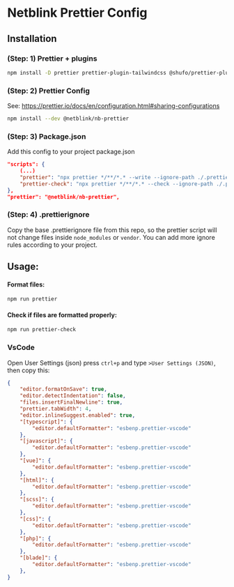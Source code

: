 # Netblink Prettier Config

## Installation

### (Step: 1) Prettier + plugins
```bash
npm install -D prettier prettier-plugin-tailwindcss @shufo/prettier-plugin-blade @prettier/plugin-php
```

### (Step: 2) Prettier Config
See: https://prettier.io/docs/en/configuration.html#sharing-configurations
```bash
npm install --dev @netblink/nb-prettier
```

### (Step: 3) Package.json
Add this config to your project package.json
```json
"scripts": {
    (...)
    "prettier": "npx prettier */**/*.* --write --ignore-path ./.prettierignore",
    "prettier-check": "npx prettier */**/*.* --check --ignore-path ./.prettierignore"
},
"prettier": "@netblink/nb-prettier",
```

### (Step: 4) .prettierignore
Copy the base .prettierignore file from this repo, so the prettier script will not change files inside `node_modules` or `vendor`.
You can add more ignore rules according to your project.

## Usage:
#### Format files:
```bash
npm run prettier
```

#### Check if files are formatted properly:
```bash
npm run prettier-check
```

### VsCode
Open User Settings (json) press `ctrl+p` and type `>User Settings (JSON)`, then copy this:
```json
{
    "editor.formatOnSave": true,
    "editor.detectIndentation": false,
    "files.insertFinalNewline": true,
    "prettier.tabWidth": 4,
    "editor.inlineSuggest.enabled": true,
    "[typescript]": {
        "editor.defaultFormatter": "esbenp.prettier-vscode"
    },
    "[javascript]": {
        "editor.defaultFormatter": "esbenp.prettier-vscode"
    },
    "[vue]": {
        "editor.defaultFormatter": "esbenp.prettier-vscode"
    },
    "[html]": {
        "editor.defaultFormatter": "esbenp.prettier-vscode"
    },
    "[scss]": {
        "editor.defaultFormatter": "esbenp.prettier-vscode"
    },
    "[css]": {
        "editor.defaultFormatter": "esbenp.prettier-vscode"
    },
    "[php]": {
        "editor.defaultFormatter": "esbenp.prettier-vscode"
    },
    "[blade]": {
        "editor.defaultFormatter": "esbenp.prettier-vscode"
    },
}
```
